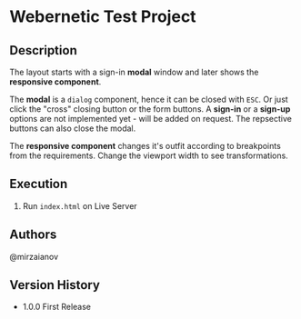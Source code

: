 # Webernetic Test Project

## Description

The layout starts with a sign-in **modal** window and later shows the **responsive component**.

The **modal** is a `dialog` component, hence it can be closed with `ESC`. 
Or just click the "cross" closing button or the form buttons.
A **sign-in** or a **sign-up** options are not implemented yet - will be added on request. The repsective buttons can also close the modal.

The **responsive component** changes it's outfit according to breakpoints from the requirements. Change the viewport width to see transformations.

## Execution

1. Run `index.html` on Live Server

## Authors

@mirzaianov

## Version History

- 1.0.0 First Release

